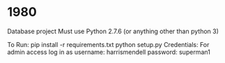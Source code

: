 # 1980
Database project
Must use Python 2.7.6 (or anything other than python 3)

To Run:
    pip install -r requirements.txt
    python setup.py
Credentials:
    For admin access log in as username: harrismendell password: superman1
    
